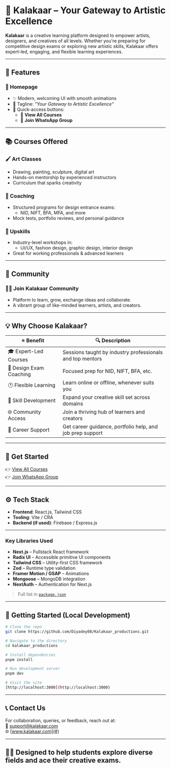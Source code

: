 # 🎨 Kalakaar – Your Gateway to Artistic Excellence

**Kalakaar** is a creative learning platform designed to empower artists, designers, and creatives of all levels. Whether you're preparing for competitive design exams or exploring new artistic skills, Kalakaar offers expert-led, engaging, and flexible learning experiences.

---

## 🌟 Features

### 🔹 Homepage
- ✨ Modern, welcoming UI with smooth animations
- 📌 Tagline: _"Your Gateway to Artistic Excellence"_
- 🚀 Quick-access buttons:
  - 📘 **View All Courses**
  - 💬 **Join WhatsApp Group**

---

## 📚 Courses Offered

### 🖌️ Art Classes
- Drawing, painting, sculpture, digital art
- Hands-on mentorship by experienced instructors
- Curriculum that sparks creativity

### 📖 Coaching
- Structured programs for design entrance exams:
  - NID, NIFT, BFA, MFA, and more
- Mock tests, portfolio reviews, and personal guidance

### 🚀 Upskills
- Industry-level workshops in:
  - UI/UX, fashion design, graphic design, interior design
- Great for working professionals & advanced learners

---

## 🤝 Community

### 👩‍🎓 Join Kalakaar Community
- Platform to learn, grow, exchange ideas and collaborate.
- A vibrant group of like-minded learners, artists, and creators.

---

## 💡 Why Choose Kalakaar?

| ⭐ Benefit                | 🔍 Description                                                         |
|--------------------------|------------------------------------------------------------------------|
| 🎓 Expert-Led Courses     | Sessions taught by industry professionals and top mentors              |
| 📝 Design Exam Coaching   | Focused prep for NID, NIFT, BFA, etc.                                  |
| 🕐 Flexible Learning      | Learn online or offline, whenever suits you                            |
| 🧠 Skill Development      | Expand your creative skill set across domains                          |
| 🌐 Community Access       | Join a thriving hub of learners and creators                           |
| 🎯 Career Support         | Get career guidance, portfolio help, and job prep support              |

---

## 🚀 Get Started

👉 [View All Courses](#)  
👉 [Join WhatsApp Group](#)

---

## ⚙️ Tech Stack

- **Frontend**: React.js, Tailwind CSS
- **Tooling**: Vite / CRA
- **Backend (if used)**: Firebase / Express.js

---

### Key Libraries Used

- **Next.js** – Fullstack React framework
- **Radix UI** – Accessible primitive UI components
- **Tailwind CSS** – Utility-first CSS framework
- **Zod** – Runtime type validation
- **Framer Motion / GSAP** – Animations
- **Mongoose** – MongoDB integration
- **NextAuth** – Authentication for Next.js

> Full list in [`package.json`](./package.json)

---

## 🚀 Getting Started (Local Development)

```bash
# Clone the repo
git clone https://github.com/Diyadey08/Kalakaar_productions.git

# Navigate to the directory
cd kalakaar_productions

# Install dependencies
pnpm install

# Run development server
pnpm dev

# Visit the site
[http://localhost:3000](http://localhost:3000)
```

---

## 📞 Contact Us

For collaboration, queries, or feedback, reach out at:  
📧 support@kalakaar.com  
🌐 [www.kalakaar.com](#)

---

## 🧑‍🎨 Designed to help students **explore diverse fields** and ace their **creative exams**.

